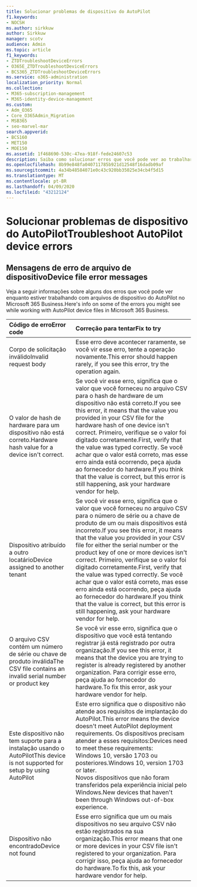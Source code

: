 ```yaml
---
title: Solucionar problemas de dispositivo do AutoPilot
f1.keywords:
- NOCSH
ms.author: sirkkuw
author: Sirkkuw
manager: scotv
audience: Admin
ms.topic: article
f1_keywords:
- ZTDTroubleshootDeviceErrors
- O365E_ZTDTroubleshootDeviceErrors
- BCS365_ZTDTroubleshootDeviceErrors
ms.service: o365-administration
localization_priority: Normal
ms.collection:
- M365-subscription-management
- M365-identity-device-management
ms.custom:
- Adm_O365
- Core_O365Admin_Migration
- MSB365
- seo-marvel-mar
search.appverid:
- BCS160
- MET150
- MOE150
ms.assetid: 1f468690-530c-47ea-918f-fede24607c53
description: Saiba como solucionar erros que você pode ver ao trabalhar com arquivos de dispositivo piloto no Microsoft 365 Business.
ms.openlocfilehash: 8b99e848fa040711785b921d12548f16dadb09af
ms.sourcegitcommit: 4a34b48584071e0c43c920bb35025e34cb4f5d15
ms.translationtype: MT
ms.contentlocale: pt-BR
ms.lasthandoff: 04/09/2020
ms.locfileid: "43212124"
---
```

# <a name="troubleshoot-autopilot-device-errors"></a><span data-ttu-id="1a4e8-103">Solucionar problemas de dispositivo do AutoPilot</span><span class="sxs-lookup"><span data-stu-id="1a4e8-103">Troubleshoot AutoPilot device errors</span></span>

## <a name="device-file-error-messages"></a><span data-ttu-id="1a4e8-104">Mensagens de erro de arquivo de dispositivo</span><span class="sxs-lookup"><span data-stu-id="1a4e8-104">Device file error messages</span></span>

<span data-ttu-id="1a4e8-105">Veja a seguir informações sobre alguns dos erros que você pode ver enquanto estiver trabalhando com arquivos de dispositivo do AutoPilot no Microsoft 365 Business.</span><span class="sxs-lookup"><span data-stu-id="1a4e8-105">Here's info on some of the errors you might see while working with AutoPilot device files in Microsoft 365 Business.</span></span> 
  
|<span data-ttu-id="1a4e8-106">**Código de erro**</span><span class="sxs-lookup"><span data-stu-id="1a4e8-106">**Error code**</span></span>|<span data-ttu-id="1a4e8-107">**Correção para tentar**</span><span class="sxs-lookup"><span data-stu-id="1a4e8-107">**Fix to try**</span></span>|
|:-----|:-----|
|<span data-ttu-id="1a4e8-108">Corpo de solicitação inválido</span><span class="sxs-lookup"><span data-stu-id="1a4e8-108">Invalid request body</span></span>  <br/> |<span data-ttu-id="1a4e8-109">Esse erro deve acontecer raramente, se você vir esse erro, tente a operação novamente.</span><span class="sxs-lookup"><span data-stu-id="1a4e8-109">This error should happen rarely, if you see this error, try the operation again.</span></span>  <br/> |
|<span data-ttu-id="1a4e8-110">O valor de hash de hardware para um dispositivo não está correto.</span><span class="sxs-lookup"><span data-stu-id="1a4e8-110">Hardware hash value for a device isn't correct.</span></span>  <br/> |<span data-ttu-id="1a4e8-111">Se você vir esse erro, significa que o valor que você forneceu no arquivo CSV para o hash de hardware de um dispositivo não está correto.</span><span class="sxs-lookup"><span data-stu-id="1a4e8-111">If you see this error, it means that the value you provided in your CSV file for the hardware hash of one device isn't correct.</span></span> <span data-ttu-id="1a4e8-112">Primeiro, verifique se o valor foi digitado corretamente.</span><span class="sxs-lookup"><span data-stu-id="1a4e8-112">First, verify that the value was typed correctly.</span></span> <span data-ttu-id="1a4e8-113">Se você achar que o valor está correto, mas esse erro ainda está ocorrendo, peça ajuda ao fornecedor do hardware.</span><span class="sxs-lookup"><span data-stu-id="1a4e8-113">If you think that the value is correct, but this error is still happening, ask your hardware vendor for help.</span></span>  <br/> |
|<span data-ttu-id="1a4e8-114">Dispositivo atribuído a outro locatário</span><span class="sxs-lookup"><span data-stu-id="1a4e8-114">Device assigned to another tenant</span></span>  <br/> |<span data-ttu-id="1a4e8-115">Se você vir esse erro, significa que o valor que você forneceu no arquivo CSV para o número de série ou a chave de produto de um ou mais dispositivos está incorreto.</span><span class="sxs-lookup"><span data-stu-id="1a4e8-115">If you see this error, it means that the value you provided in your CSV file for either the serial number or the product key of one or more devices isn't correct.</span></span> <span data-ttu-id="1a4e8-116">Primeiro, verifique se o valor foi digitado corretamente.</span><span class="sxs-lookup"><span data-stu-id="1a4e8-116">First, verify that the value was typed correctly.</span></span> <span data-ttu-id="1a4e8-117">Se você achar que o valor está correto, mas esse erro ainda está ocorrendo, peça ajuda ao fornecedor do hardware.</span><span class="sxs-lookup"><span data-stu-id="1a4e8-117">If you think that the value is correct, but this error is still happening, ask your hardware vendor for help.</span></span>  <br/> |
|<span data-ttu-id="1a4e8-118">O arquivo CSV contém um número de série ou chave de produto inválida</span><span class="sxs-lookup"><span data-stu-id="1a4e8-118">The CSV file contains an invalid serial number or product key</span></span>  <br/> |<span data-ttu-id="1a4e8-119">Se você vir esse erro, significa que o dispositivo que você está tentando registrar já está registrado por outra organização.</span><span class="sxs-lookup"><span data-stu-id="1a4e8-119">If you see this error, it means that the device you are trying to register is already registered by another organization.</span></span> <span data-ttu-id="1a4e8-120">Para corrigir esse erro, peça ajuda ao fornecedor do hardware.</span><span class="sxs-lookup"><span data-stu-id="1a4e8-120">To fix this error, ask your hardware vendor for help.</span></span>  <br/> |
|<span data-ttu-id="1a4e8-121">Este dispositivo não tem suporte para a instalação usando o AutoPilot</span><span class="sxs-lookup"><span data-stu-id="1a4e8-121">This device is not supported for setup by using AutoPilot</span></span>  <br/> | <span data-ttu-id="1a4e8-122">Este erro significa que o dispositivo não atende aos requisitos de implantação do AutoPilot.</span><span class="sxs-lookup"><span data-stu-id="1a4e8-122">This error means the device doesn't meet AutoPilot deployment requirements.</span></span> <span data-ttu-id="1a4e8-123">Os dispositivos precisam atender a esses requisitos:</span><span class="sxs-lookup"><span data-stu-id="1a4e8-123">Devices need to meet these requirements:</span></span>  <br/>  <span data-ttu-id="1a4e8-124">Windows 10, versão 1703 ou posteriores.</span><span class="sxs-lookup"><span data-stu-id="1a4e8-124">Windows 10, version 1703 or later.</span></span>  <br/>  <span data-ttu-id="1a4e8-125">Novos dispositivos que não foram transferidos pela experiência inicial pelo Windows.</span><span class="sxs-lookup"><span data-stu-id="1a4e8-125">New devices that haven't been through Windows out-of-box experience.</span></span>  <br/> |
|<span data-ttu-id="1a4e8-126">Dispositivo não encontrado</span><span class="sxs-lookup"><span data-stu-id="1a4e8-126">Device not found</span></span>  <br/> |<span data-ttu-id="1a4e8-127">Esse erro significa que um ou mais dispositivos no seu arquivo CSV não estão registrados na sua organização.</span><span class="sxs-lookup"><span data-stu-id="1a4e8-127">This error means that one or more devices in your CSV file isn't registered to your organization.</span></span> <span data-ttu-id="1a4e8-128">Para corrigir isso, peça ajuda ao fornecedor do hardware.</span><span class="sxs-lookup"><span data-stu-id="1a4e8-128">To fix this, ask your hardware vendor for help.</span></span>  <br/> |
